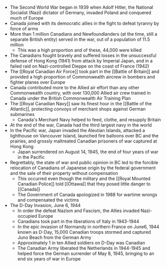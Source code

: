 - The Second World War began in 1939 when Adolf Hitler, the National Socialist (Nazi) dictator of Germany, invaded Poland and conquered much of Europe
- Canada joined with its democratic allies in the fight to defeat tyranny by force of arms
- More than 1 million Canadians and Newfoundlanders (at the time, still a separate British entity) served in the war, out of a population of 11.5 million
	- This was a high proportion and of these, 44,000 were killed
- The Canadians fought bravely and suffered losses in the unsuccessful defense of Hong Kong (1941) from attack by Imperial Japan, and in a failed raid on Nazi-controlled Dieppe on the coast of France (1942)
- The [[Royal Canadian Air Force]] took part in the [[Battle of Britain]] and provided a high proportion of Commonwealth aircrew in bombers and fighter planes over Europe
- Canada contributed more to the Allied air effort than any other Commonwealth country, with over 130,000 Allied air crew trained in Canada under the British Commonwealth Air Training Plan
- The [[Royal Canadian Navy]] saw its finest hour in the [[Battle of the Atlantic]], protecting convoys of merchant shops against German submarines
	- Canada's Merchant Navy helped to feed, clothe, and resupply Britain
- At the end of the war, Canada had the third largest navy in the world
- In the Pacific war, Japan invaded the Aleutian Islands, attacked a lighthouse on Vancouver Island, launched fire balloons over BC and the prairies, and grossly maltreated Canadian prisoners of war captured at Hong Kong
	- Japan surrendered on August 14, 1945, the end of four years of war in the Pacific
- Regrettably, the state of war and public opinion in BC led to the forcible relocation of Canadians of Japanese origin by the federal government and the sale of their property without compensation
	- This occurred even though the military and the [[Royal Mounted Canadian Police]] told [[Ottawa]] that they posed little danger to [[Canada]]
	- The Government of Canada apologized in 1988 for wartime wrongs and compensated the victims
- The D-Day Invasion, June 6, 1944
	- In order the defeat Nazism and Fascism, the Allies invaded Nazi-occupied Europe
	- Canadians took part in the liberations of Italy in 1943-1944
	- In the epic invasion of Normandy in northern France on June6, 1944 known as D-Day, 15,000 Canadian troops stormed and captured Juno Beach from the German Army
	- Approximately 1 in ten Allied soldiers on D-Day was Canadian
	- The Canadian Army liberated the Netherlands in 1944-1945 and helped force the German surrender of May 8, 1945, bringing to an end six years of war in Europe